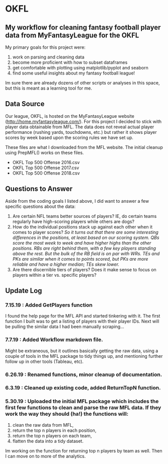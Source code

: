 # OKFL
My workflow for cleaning fantasy football player data from MyFantasyLeague for the OKFL
---
My primary goals for this project were:
1. work on parsing and cleaning data
2. become more proficient with how to subset dataframes
3. get comfortable with plotting using matplotlib/pyplot and seaborn
4. find some useful insights about my fantasy football league!

Im sure there are already dozens of other scripts or analyses in this space, but this is meant as a learning tool for me.

## Data Source
Our league, OKFL, is hosted on the MyFantasyLeague website (http://home.myfantasyleague.com/). For this project I decided to stick with player data obtainable from MFL. The data does not reveal actual player performance (rushing yards, touchdowns, etc.) but rather it shows player scores by week based upon the scoring rules we have set up. 

These files are what I downloaded from the MFL website. The initial cleanup using PrepMFL() works on these files.
- OKFL Top 500 Offense 2016.csv
- OKFL Top 500 Offense 2017.csv
- OKFL Top 500 Offense 2018.csv

## Questions to Answer
Aside from the coding goals I listed above, I did want to answer a few specific questions about the data:
1. Are certain NFL teams better sources of players? IE, do certain teams regularly have high-scoring players while others are dogs?
2. How do the individual positions stack up against each other when it comes to player scores? 
<i>So it turns out that there are some interesting differences in the positions, at least based on our scoring system. QBs score the most week to week and have higher highs than the other positions. RBs are right behind them, with a few key players standing above the rest. But the bulk of the RB field is on par with WRs. TEs and PKs are similar when it comes to points scored, but PKs are more reliable and have a higher median; TEs skew lower.</i>
3. Are there discernible tiers of players? Does it make sense to focus on players within a tier vs. specific players?

## Update Log
### 7.15.19 : Added GetPlayers function
I found the help page for the MFL API and started tinkering with it. The first function I built was to get a listing of players with their player IDs. Next will be pulling the similar data I had been manually scraping...
### 7.7.19 : Added Workflow markdown file.
Might be extraneous, but it outlines basically getting the raw data, using a couple of tools in the MFL package to tidy things up, and mentioning further follow up in other tools (Tableau, etc).
### 6.26.19 : Renamed functions, minor cleanup of documentation. 
### 6.3.19 : Cleaned up existing code, added ReturnTopN function.
### 5.30.19 : Uploaded the initial MFL package which includes the first few functions to clean and parse the raw MFL data. If they work the way they should (ha!) the functions will: 
1. clean the raw data from MFL,
2. return the top n players in each position,
3. return the top n players on each team,
4. flatten the data into a tidy dataset.

Im working on the function for returning top n players by team as well. Then I can move on to more of the analytics.
